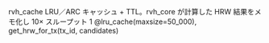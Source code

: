 rvh_cache	LRU／ARC キャッシュ + TTL。rvh_core が計算した HRW 結果をメモ化し 10× スループット	1
@lru_cache(maxsize=50_000), get_hrw_for_tx(tx_id, candidates)

